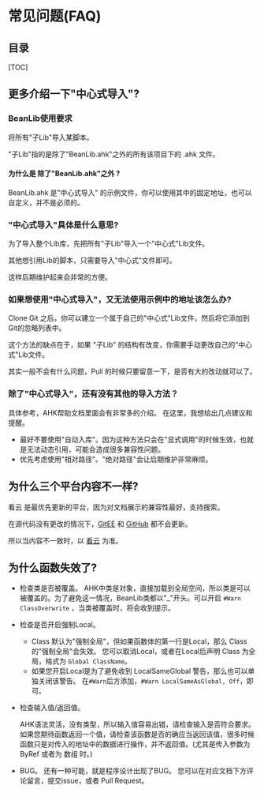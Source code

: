 # 常见问题(FAQ)

## 目录

[TOC]

## 更多介绍一下"中心式导入"?

### BeanLib使用要求

将所有"子Lib"导入某脚本。

"子Lib"指的是除了"BeanLib.ahk"之外的所有该项目下的 .ahk 文件。

#### 为什么是 除了"BeanLib.ahk"之外 ?

BeanLib.ahk 是"中心式导入" 的示例文件，你可以使用其中的固定地址，也可以自定义，并不是必须的。

### "中心式导入"具体是什么意思?

为了导入整个Lib库，先把所有"子Lib"导入一个"中心式"Lib文件。

其他想引用Lib的脚本，只需要导入"中心式"文件即可。

这样后期维护起来会非常的方便。

### 如果想使用"中心式导入"，又无法使用示例中的地址该怎么办?

Clone Git 之后，你可以建立一个属于自己的"中心式"Lib文件，然后将它添加到Git的忽略列表中。

这个方法的缺点在于，如果 "子Lib" 的结构有改变，你需要手动更改自己的"中心式"Lib文件。

其实一般不会有什么问题，Pull 的时候只要留意一下，是否有大的改动就可以了。

### 除了"中心式导入"，还有没有其他的导入方法？

具体参考，AHK帮助文档里面会有非常多的介绍。
在这里，我想给出几点建议和提醒。
- 最好不要使用"自动入库"。因为这种方法只会在"显式调用"的时候生效，也就是无法动态引用，可能会造成很多兼容性问题。
- 优先考虑使用"相对路径"。"绝对路径"会让后期维护非常麻烦。

## 为什么三个平台内容不一样?

看云 是最优先更新的平台，因为对文档展示的兼容性最好，支持搜索。

在源代码没有更改的情况下，[GitEE](https://gitee.com/xrvu_zen/BeanLib) 和 [GitHub](https://github.com/Oilj/BeanLib) 都不会更新。

所以当内容不一致时，以 [看云](https://www.kancloud.cn/xrvu_zen/ahk_lib/902301) 为准。

## 为什么函数失效了?

- 检查类是否被覆盖。
  AHK中类是对象，直接加载到全局空间，所以类是可以被覆盖的。为了避免这一情况，BeanLib类都以"_"开头。可以开启 `#Warn ClassOverwrite` ，当类被覆盖时，将会收到提示。

- 检查是否开启强制Local。
    - Class 默认为"强制全局"，但如果函数体的第一行是Local，那么 Class 的"强制全局"会失效。
      您可以取消Local，或者在Local后声明 Class 为全局，格式为 `Global ClassName`。
    - 如果您开启Local是为了避免收到 LocalSameGlobal 警告，那么也可以单独关闭该警告。
      在`#Warn`后方添加，`#Warn LocalSameAsGlobal, Off`，即可。

- 检查输入值/返回值。

  AHK语法灵活，没有类型，所以输入值容易出错，请检查输入是否符合要求。
  如果您期待函数返回一个值，请检查该函数是否的确应当返回该值，很多时候函数只是对传入的地址中的数据进行操作，并不返回值。(尤其是传入参数为 ByRef 或者为 数组 时。)

- BUG。
  还有一种可能，就是程序设计出现了BUG。
  您可以在对应文档下方评论留言，提交issue，或者 Pull Request。
